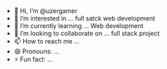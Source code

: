 - 👋 Hi, I’m @uzergamer
- 👀 I’m interested in ... full satck web development
- 🌱 I’m currently learning ... Web development
- 💞️ I’m looking to collaborate on ... full stack project
- 📫 How to reach me ...
- 😄 Pronouns: ...
- ⚡ Fun fact: ...

<!---
uzergamer/uzergamer is a ✨ special ✨ repository because its `README.md` (this file) appears on your GitHub profile.
You can click the Preview link to take a look at your changes.
--->
